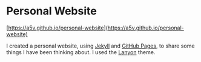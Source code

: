 # Personal Website

[https://a5v.github.io/personal-website](https://a5v.github.io/personal-website)

I created a personal website, using [Jekyll](https://jekyllrb.com/) and [GitHub Pages](https://pages.github.com/), to share some things I have been thinking about. I used the [Lanyon](https://github.com/poole/lanyon) theme.
